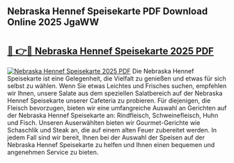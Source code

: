 ## Nebraska Hennef Speisekarte PDF Download Online 2025 JgaWW

# <h2><a href="http://gc6725z.nevu.top/?p=Nebraska+Hennef+Speisekarte">🔗 👉🔴 Nebraska Hennef Speisekarte 2025 PDF</a></h2>

[![Nebraska Hennef Speisekarte 2025 PDF](https://i.imgur.com/dBaPXMq.png)](http://gc6725z.nevu.top/?p=Nebraska+Hennef+Speisekarte)
Die Nebraska Hennef Speisekarte ist eine Gelegenheit, die Vielfalt zu genießen und etwas für sich selbst zu wählen. Wenn Sie etwas Leichtes und Frisches suchen, empfehlen wir Ihnen, unsere Salate aus dem speziellen Salatbereich auf der Nebraska Hennef Speisekarte unserer Cafeteria zu probieren. Für diejenigen, die Fleisch bevorzugen, bieten wir eine umfangreiche Auswahl an Gerichten auf der Nebraska Hennef Speisekarte an: Rindfleisch, Schweinefleisch, Huhn und Fisch. Unseren Auserwählten bieten wir Gourmet-Gerichte wie Schaschlik und Steak an, die auf einem alten Feuer zubereitet werden. In jedem Fall sind wir bereit, Ihnen bei der Auswahl der Speisen auf der Nebraska Hennef Speisekarte zu helfen und Ihnen einen bequemen und angenehmen Service zu bieten.
